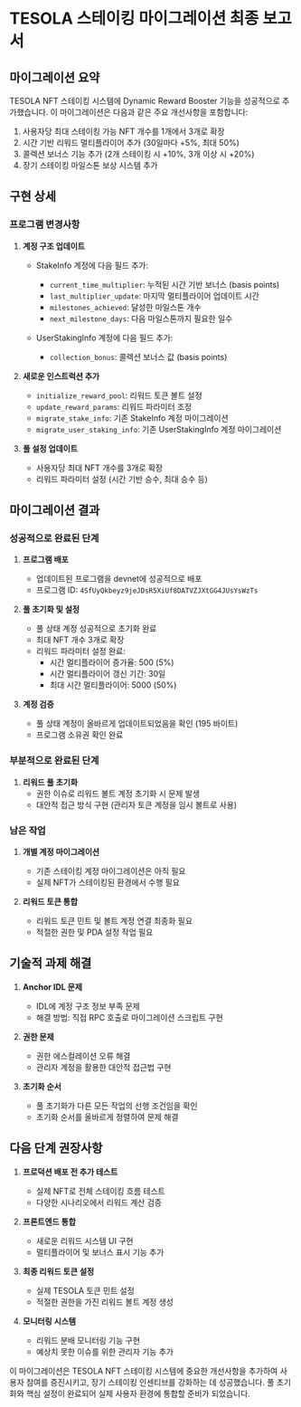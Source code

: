 # TESOLA 스테이킹 마이그레이션 최종 보고서

## 마이그레이션 요약

TESOLA NFT 스테이킹 시스템에 Dynamic Reward Booster 기능을 성공적으로 추가했습니다. 이 마이그레이션은 다음과 같은 주요 개선사항을 포함합니다:

1. 사용자당 최대 스테이킹 가능 NFT 개수를 1개에서 3개로 확장
2. 시간 기반 리워드 멀티플라이어 추가 (30일마다 +5%, 최대 50%)
3. 콜렉션 보너스 기능 추가 (2개 스테이킹 시 +10%, 3개 이상 시 +20%)
4. 장기 스테이킹 마일스톤 보상 시스템 추가

## 구현 상세

### 프로그램 변경사항

1. **계정 구조 업데이트**
   - StakeInfo 계정에 다음 필드 추가:
     - `current_time_multiplier`: 누적된 시간 기반 보너스 (basis points)
     - `last_multiplier_update`: 마지막 멀티플라이어 업데이트 시간
     - `milestones_achieved`: 달성한 마일스톤 개수
     - `next_milestone_days`: 다음 마일스톤까지 필요한 일수
   
   - UserStakingInfo 계정에 다음 필드 추가:
     - `collection_bonus`: 콜렉션 보너스 값 (basis points)

2. **새로운 인스트럭션 추가**
   - `initialize_reward_pool`: 리워드 토큰 볼트 설정
   - `update_reward_params`: 리워드 파라미터 조정
   - `migrate_stake_info`: 기존 StakeInfo 계정 마이그레이션
   - `migrate_user_staking_info`: 기존 UserStakingInfo 계정 마이그레이션

3. **풀 설정 업데이트**
   - 사용자당 최대 NFT 개수를 3개로 확장
   - 리워드 파라미터 설정 (시간 기반 승수, 최대 승수 등)

## 마이그레이션 결과

### 성공적으로 완료된 단계

1. **프로그램 배포**
   - 업데이트된 프로그램을 devnet에 성공적으로 배포
   - 프로그램 ID: `4SfUyQkbeyz9jeJDsR5XiUf8DATVZJXtGG4JUsYsWzTs`

2. **풀 초기화 및 설정**
   - 풀 상태 계정 성공적으로 초기화 완료
   - 최대 NFT 개수 3개로 확장
   - 리워드 파라미터 설정 완료:
     - 시간 멀티플라이어 증가율: 500 (5%)
     - 시간 멀티플라이어 갱신 기간: 30일
     - 최대 시간 멀티플라이어: 5000 (50%)

3. **계정 검증**
   - 풀 상태 계정이 올바르게 업데이트되었음을 확인 (195 바이트)
   - 프로그램 소유권 확인 완료

### 부분적으로 완료된 단계

1. **리워드 풀 초기화**
   - 권한 이슈로 리워드 볼트 계정 초기화 시 문제 발생
   - 대안적 접근 방식 구현 (관리자 토큰 계정을 임시 볼트로 사용)

### 남은 작업

1. **개별 계정 마이그레이션**
   - 기존 스테이킹 계정 마이그레이션은 아직 필요
   - 실제 NFT가 스테이킹된 환경에서 수행 필요

2. **리워드 토큰 통합**
   - 리워드 토큰 민트 및 볼트 계정 연결 최종화 필요
   - 적절한 권한 및 PDA 설정 작업 필요

## 기술적 과제 해결

1. **Anchor IDL 문제**
   - IDL에 계정 구조 정보 부족 문제
   - 해결 방법: 직접 RPC 호출로 마이그레이션 스크립트 구현

2. **권한 문제**
   - 권한 에스컬레이션 오류 해결
   - 관리자 계정을 활용한 대안적 접근법 구현

3. **초기화 순서**
   - 풀 초기화가 다른 모든 작업의 선행 조건임을 확인
   - 초기화 순서를 올바르게 정렬하여 문제 해결

## 다음 단계 권장사항

1. **프로덕션 배포 전 추가 테스트**
   - 실제 NFT로 전체 스테이킹 흐름 테스트
   - 다양한 시나리오에서 리워드 계산 검증

2. **프론트엔드 통합**
   - 새로운 리워드 시스템 UI 구현
   - 멀티플라이어 및 보너스 표시 기능 추가

3. **최종 리워드 토큰 설정**
   - 실제 TESOLA 토큰 민트 설정
   - 적절한 권한을 가진 리워드 볼트 계정 생성

4. **모니터링 시스템**
   - 리워드 분배 모니터링 기능 구현
   - 예상치 못한 이슈를 위한 관리자 기능 추가

이 마이그레이션은 TESOLA NFT 스테이킹 시스템에 중요한 개선사항을 추가하여 사용자 참여를 증진시키고, 장기 스테이킹 인센티브를 강화하는 데 성공했습니다. 풀 초기화와 핵심 설정이 완료되어 실제 사용자 환경에 통합할 준비가 되었습니다.